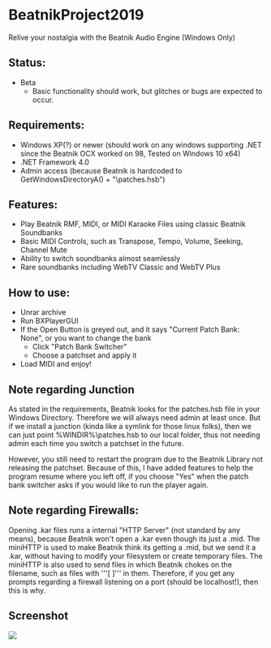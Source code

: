 # BeatnikProject2019
Relive your nostalgia with the Beatnik Audio Engine (Windows Only)
## Status:
- Beta
  - Basic functionality should work, but glitches or bugs are expected to occur.
  
## Requirements:
- Windows XP(?) or newer (should work on any windows supporting .NET since the Beatnik OCX worked on 98, Tested on Windows 10 x64)
- .NET Framework 4.0
- Admin access (because Beatnik is hardcoded to GetWindowsDirectoryA() + "\patches.hsb")

## Features:
- Play Beatnik RMF, MIDI, or MIDI Karaoke Files using classic Beatnik Soundbanks
- Basic MIDI Controls, such as Transpose, Tempo, Volume, Seeking, Channel Mute
- Ability to switch soundbanks almost seamlessly
- Rare soundbanks including WebTV Classic and WebTV Plus

## How to use:
- Unrar archive
- Run BXPlayerGUI
- If the Open Button is greyed out, and it says "Current Patch Bank: None", or you want to change the bank
  - Click "Patch Bank Switcher"
  - Choose a patchset and apply it
- Load MIDI and enjoy!

## Note regarding Junction
As stated in the requirements, Beatnik looks for the patches.hsb file in your Windows Directory.
Therefore we will always need admin at least once. But if we install a junction (kinda like a symlink for those linux folks),
then we can just point %WINDIR%\patches.hsb to our local folder, thus not needing admin each time you switch a patchset in the future.

However, you still need to restart the program due to the Beatnik Library not releasing the patchset.
Because of this, I have added features to help the program resume where you left off, if you choose "Yes"
when the patch bank switcher asks if you would like to run the player again.

## Note regarding Firewalls:

Opening .kar files runs a internal "HTTP Server" (not standard by any means),
because Beatnik won't open a .kar even though its just a .mid. The miniHTTP is used
to make Beatnik think its getting a .mid, but we send it a .kar, without having to modify your
filesystem or create temporary files. The miniHTTP is also used to send files in which Beatnik
chokes on the filename, such as files with '''[ ]''' in them. Therefore, if you get any prompts
regarding a firewall listening on a port (should be localhost!), then this is why.

## Screenshot
![](https://i.imgur.com/KHCo2e5.png)
